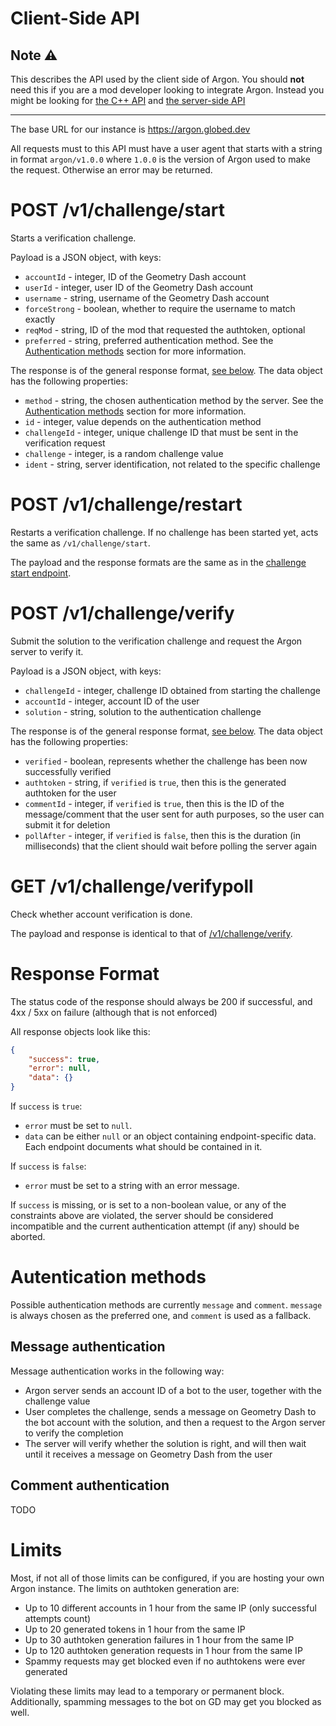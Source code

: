 # Client-Side API

## Note ⚠️

This describes the API used by the client side of Argon. You should **not** need this if you are a mod developer looking to integrate Argon. Instead you might be looking for [the C++ API](https://github.com/GlobedGD/argon) and [the server-side API](./server-api.md)

-------

The base URL for our instance is https://argon.globed.dev

All requests must to this API must have a user agent that starts with a string in format `argon/v1.0.0` where `1.0.0` is the version of Argon used to make the request. Otherwise an error may be returned.

# POST /v1/challenge/start

Starts a verification challenge.

Payload is a JSON object, with keys:

* `accountId` - integer, ID of the Geometry Dash account
* `userId` - integer, user ID of the Geometry Dash account
* `username` - string, username of the Geometry Dash account
* `forceStrong` - boolean, whether to require the username to match exactly
* `reqMod` - string, ID of the mod that requested the authtoken, optional
* `preferred` - string, preferred authentication method. See the [Authentication methods](#authentication-methods) section for more information.

The response is of the general response format, [see below](#response-format). The data object has the following properties:

* `method` - string, the chosen authentication method by the server. See the [Authentication methods](#authentication-methods) section for more information.
* `id` - integer, value depends on the authentication method
* `challengeId` - integer, unique challenge ID that must be sent in the verification request
* `challenge` - integer, is a random challenge value
* `ident` - string, server identification, not related to the specific challenge

# POST /v1/challenge/restart

Restarts a verification challenge. If no challenge has been started yet, acts the same as `/v1/challenge/start`.

The payload and the response formats are the same as in the [challenge start endpoint](#post-v1challengestart).

# POST /v1/challenge/verify

Submit the solution to the verification challenge and request the Argon server to verify it.

Payload is a JSON object, with keys:

* `challengeId` - integer, challenge ID obtained from starting the challenge
* `accountId` - integer, account ID of the user
* `solution` - string, solution to the authentication challenge

The response is of the general response format, [see below](#response-format). The data object has the following properties:

* `verified` - boolean, represents whether the challenge has been now successfully verified
* `authtoken` - string, if `verified` is `true`, then this is the generated authtoken for the user
* `commentId` - integer, if `verified` is `true`, then this is the ID of the message/comment that the user sent for auth purposes, so the user can submit it for deletion
* `pollAfter` - integer, if `verified` is `false`, then this is the duration (in milliseconds) that the client should wait before polling the server again

# GET /v1/challenge/verifypoll

Check whether account verification is done.

The payload and response is identical to that of [/v1/challenge/verify](#post-v1challengeverify).

# Response Format

The status code of the response should always be 200 if successful, and 4xx / 5xx on failure (although that is not enforced)

All response objects look like this:

```json
{
    "success": true,
    "error": null,
    "data": {}
}
```

If `success` is `true`:

* `error` must be set to `null`.
* `data` can be either `null` or an object containing endpoint-specific data. Each endpoint documents what should be contained in it.

If `success` is `false`:

* `error` must be set to a string with an error message.

If `success` is missing, or is set to a non-boolean value, or any of the constraints above are violated, the server should be considered incompatible and the current authentication attempt (if any) should be aborted.

# Autentication methods

Possible authentication methods are currently `message` and `comment`. `message` is always chosen as the preferred one, and `comment` is used as a fallback.

## Message authentication

Message authentication works in the following way:

* Argon server sends an account ID of a bot to the user, together with the challenge value
* User completes the challenge, sends a message on Geometry Dash to the bot account with the solution, and then a request to the Argon server to verify the completion
* The server will verify whether the solution is right, and will then wait until it receives a message on Geometry Dash from the user

## Comment authentication

TODO

# Limits

Most, if not all of those limits can be configured, if you are hosting your own Argon instance. The limits on authtoken generation are:

* Up to 10 different accounts in 1 hour from the same IP (only successful attempts count)
* Up to 20 generated tokens in 1 hour from the same IP
* Up to 30 authtoken generation failures in 1 hour from the same IP
* Up to 120 authtoken generation requests in 1 hour from the same IP
* Spammy requests may get blocked even if no authtokens were ever generated

Violating these limits may lead to a temporary or permanent block. Additionally, spamming messages to the bot on GD may get you blocked as well.

